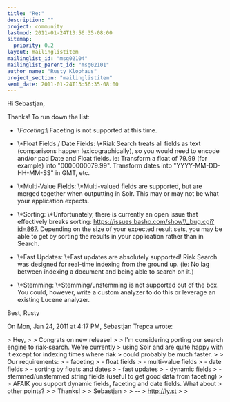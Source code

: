 ```yaml
---
title: "Re:"
description: ""
project: community
lastmod: 2011-01-24T13:56:35-08:00
sitemap:
  priority: 0.2
layout: mailinglistitem
mailinglist_id: "msg02104"
mailinglist_parent_id: "msg02101"
author_name: "Rusty Klophaus"
project_section: "mailinglistitem"
sent_date: 2011-01-24T13:56:35-08:00
---
```



Hi Sebastjan,

Thanks! To run down the list:

- \\*Faceting:\\* Faceting is not supported at this time.

- \\*Float Fields / Date Fields: \\*Riak Search treats all fields as text
(comparisons happen lexicographically), so you would need to encode and/or
pad Date and Float fields. ie: Transform a float of 79.99 (for example) into
"0000000079.99". Transform dates into "YYYY-MM-DD-HH-MM-SS" in GMT, etc.

- \\*Multi-Value Fields: \\*Multi-valued fields are supported, but are merged
together when outputting in Solr. This may or may not be what your
application expects.

- \\*Sorting: \\*Unfortunately, there is currently an open issue that
effectively breaks sorting: https://issues.basho.com/show\\_bug.cgi?id=867.
Depending on the size of your expected result sets, you may be able to get
by sorting the results in your application rather than in Search.

- \\*Fast Updates: \\*Fast updates are absolutely supported! Riak Search was
designed for real-time indexing from the ground up. (ie: No lag between
indexing a document and being able to search on it.)

- \\*Stemming: \\*Stemming/unstemming is not supported out of the box. You
could, however, write a custom analyzer to do this or leverage an existing
Lucene analyzer.

Best,
Rusty

On Mon, Jan 24, 2011 at 4:17 PM, Sebastjan Trepca  wrote:

&gt; Hey,
&gt;
&gt; Congrats on new release!
&gt;
&gt; I'm considering porting our search engine to riak-search. We're currently
&gt; using Solr and are quite happy with it except for indexing times where riak
&gt; could probably be much faster.
&gt;
&gt; Our requirements:
&gt; - faceting
&gt; - float fields
&gt; - multi-value fields
&gt; - date fields
&gt; - sorting by floats and dates
&gt; - fast updates
&gt; - dynamic fields
&gt; - stemmed/unstemmed string fields (useful to get good data from faceting)
&gt;
&gt; AFAIK you support dynamic fields, faceting and date fields. What about
&gt; other points?
&gt;
&gt; Thanks!
&gt;
&gt; Sebastjan
&gt;
&gt; --
&gt; http://ly.st
&gt;
&gt;

